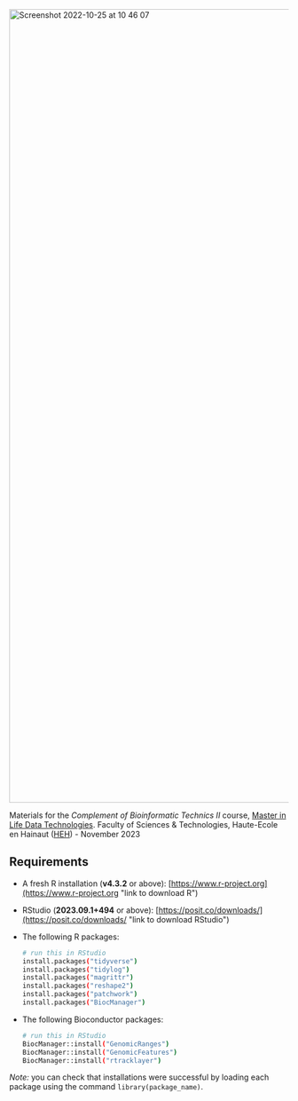 <img width="1430" alt="Screenshot 2022-10-25 at 10 46 07" src="https://user-images.githubusercontent.com/6929960/197727905-6b953946-1ac5-44f8-a780-ff99e974e276.png">

Materials for the *Complement of Bioinformatic Technics II* course, [Master in Life Data Technologies](https://www.heh.be/master-ingenieur-en-technologies-des-donnees-du-vivant "link to Master program course list").
Faculty of Sciences & Technologies, Haute-Ecole en Hainaut ([HEH](https://www.heh.be "link to HEH official webpage")) - November 2023

## Requirements

- A fresh R installation (**v4.3.2** or above): [https://www.r-project.org](https://www.r-project.org "link to download R")
- RStudio (**2023.09.1+494** or above): [https://posit.co/downloads/](https://posit.co/downloads/ "link to download RStudio")
- The following R packages:

  ```bash
  # run this in RStudio
  install.packages("tidyverse")
  install.packages("tidylog")
  install.packages("magrittr")
  install.packages("reshape2")
  install.packages("patchwork")
  install.packages("BiocManager")
  ```
- The following Bioconductor packages:

  ```bash
  # run this in RStudio
  BiocManager::install("GenomicRanges")
  BiocManager::install("GenomicFeatures")
  BiocManager::install("rtracklayer")
  ```

*Note:* you can check that installations were successful by loading each package using the command `library(package_name)`.
